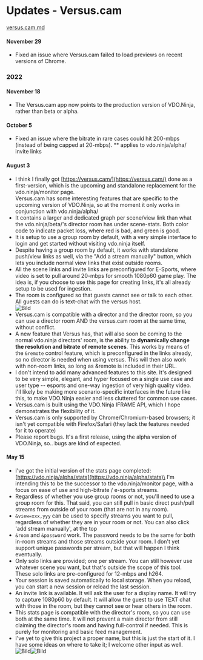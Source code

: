 # Updates - Versus.cam

[versus.cam.md](../steves-helper-apps/versus.cam.md "mention")

#### November 29

* Fixed an issue where Versus.cam failed to load previews on recent versions of Chrome.

### 2022

#### November 18

* The Versus.cam app now points to the production version of VDO.Ninja, rather than beta or alpha.

#### October 5

* Fixed an issue where the bitrate in rare cases could hit 200-mbps (instead of being capped at 20-mbps). \*\* applies to vdo.ninja/alpha/ invite links

#### August 3

* I think I finally got [https://versus.cam/](https://versus.cam/) done as a first-version, which is the upcoming and standalone replacement for the vdo.ninja/monitor page.\
  Versus.cam has some interesting features that are specific to the upcoming version of VDO.Ninja, so at the moment it only works in conjunction with vdo.ninja/alpha/
* It contains a larger and dedicated graph per scene/view link than what the vdo.ninja/beta/'s director room has under scene-stats. Both color code to indicate packet loss, where red is bad, and green is good.
* It is setup to use a group room by default, with a very simple interface to login and get started without visiting vdo.ninja itself.
* Despite having a group room by default, it works with standalone push/view links as well, via the "Add a stream manually" button, which lets you include normal view links that exist outside rooms.
* All the scene links and invite links are preconfigured for E-Sports, where video is set to pull around 20-mbps for smooth 1080p60 game play. The idea is, if you choose to use this page for creating links, it's all already setup to be used for ingestion.
* The room is configured so that guests cannot see or talk to each other. All guests can do is text-chat with the versus host.\
  ![Bild](https://media.discordapp.net/attachments/701232125831151697/1004209653623832576/unknown.png?width=400\&height=209)
* Versus.cam is compatible with a director and the director room, so you can use a director room AND the versus.cam room at the same time, without conflict.
* A new feature that Versus has, that will also soon be coming to the normal vdo.ninja directors' room, is the ability to **dynamically change the resolution and bitrate of remote scenes**. This works by means of the `&remote` control feature, which is preconfigured in the links already, so no director is needed when using versus. This will then also work with non-room links, so long as \&remote is included in their URL.
* I don't intend to add many advanced features to this site. It's designed to be very simple, elegant, and hyper focused on a single use case and user type -- esports and one-way ingestion of very high quality video. I'll likely be making more scenario-specific interfaces in the future like this, to make VDO.Ninja easier and less cluttered for common use cases.
* Versus.cam is built using the VDO.Ninja IFRAME API, which I hope demonstrates the flexibility of it.
* Versus.cam is only supported by Chrome/Chromium-based browsers; it isn't yet compatible with Firefox/Safari (they lack the features needed for it to operate)
* Please report bugs. It's a first release, using the alpha version of VDO.Ninja, so.. bugs are kind of expected.

#### May 15

* I've got the initial version of the stats page completed: [https://vdo.ninja/alpha/stats](https://vdo.ninja/alpha/stats)\
  I'm intending this to be the successor to the vdo.ninja/monitor page, with a focus on ease of use and high-bitrate / e-sports streams.
* Regardless of whether you use group rooms or not, you'll need to use a group room for this. That said, you can still pull in basic direct push/pull streams from outside of your room (that are not in any room).
* `&view=xxx,yyy` can be used to specify streams you want to pull, regardless of whether they are in your room or not. You can also click 'add stream manually', at the top
* `&room` and `&password` work. The password needs to be the same for both in-room streams and those streams outside your room. I don't yet support unique passwords per stream, but that will happen I think eventually.
* Only solo links are provided; one per stream. You can still however use whatever scene you want, but that's outside the scope of this tool. These solo links are pre-configured for 12-mbps and h264.
* Your session is saved automatically to local storage. When you reload, you can start a new session or reload the last session.
* An invite link is available. It will ask the user for a display name. It will try to capture 1080p60 by default. It will allow the guest to use TEXT chat with those in the room, but they cannot see or hear others in the room.
* This stats page is compatible with the director's room, so you can use both at the same time. It will not prevent a main director from still claiming the director's room and having full-control if needed. This is purely for monitoring and basic feed management.
* I've yet to give this project a proper name, but this is just the start of it. I have some ideas on where to take it; I welcome other input as well.\
  ![Bild](https://media.discordapp.net/attachments/701232125831151697/975187594159734844/unknown.png?width=400\&height=227)![Bild](https://media.discordapp.net/attachments/701232125831151697/975187594449154099/unknown.png?width=400\&height=245)
